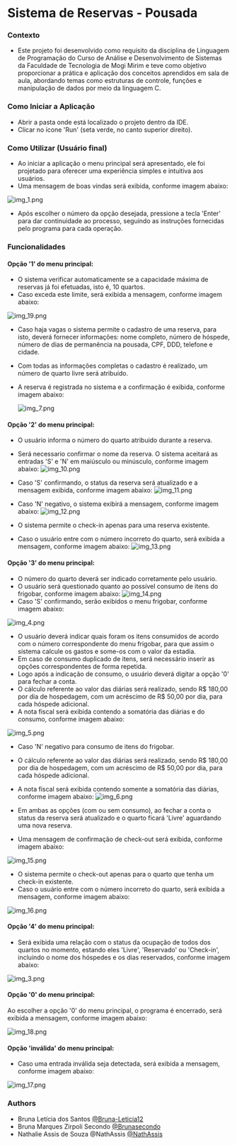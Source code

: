 
# Sistema de Reservas - Pousada

### Contexto
- Este projeto foi desenvolvido como requisito da disciplina de Linguagem de Programação do Curso de Análise e Desenvolvimento de Sistemas da Faculdade de Tecnologia de Mogi Mirim e teve como objetivo proporcionar a prática e aplicação dos conceitos aprendidos em sala de aula, abordando temas como estruturas de controle, funções e manipulação de dados por meio da linguagem C.

### Como Iniciar a Aplicação
- Abrir a pasta onde está localizado o projeto dentro da IDE.
- Clicar no ícone 'Run' (seta verde, no canto superior direito).

### Como Utilizar (Usuário final)
- Ao iniciar a aplicação o menu principal será apresentado, ele foi projetado para oferecer uma experiência simples e intuitiva aos usuários.
- Uma mensagem de boas vindas será exibida, conforme imagem abaixo:

![img_1.png](img_1.png)

- Após escolher o número da opção desejada, pressione a tecla 'Enter' para dar continuidade ao processo, seguindo as instruções fornecidas pelo programa para cada operação.

### Funcionalidades

#### Opção '1' do menu principal:
- O sistema verificar automaticamente se a capacidade máxima de reservas já foi efetuadas, isto é, 10 quartos. 
- Caso exceda este limite, será exibida a mensagem, conforme imagem abaixo:

![img_19.png](img_19.png)

- Caso haja vagas o sistema permite o cadastro de uma reserva, para isto, deverá fornecer informações: nome completo, número de hóspede, número de dias de permanência na pousada, CPF, DDD, telefone e cidade. 
- Com todas as informações completas o cadastro é realizado, um número de quarto livre será atribuído.
- A reserva é registrada no sistema e a confirmação é exibida, conforme imagem abaixo: 

  ![img_7.png](img_7.png)

#### Opção '2' do menu principal:

- O usuário informa o número do quarto atribuido durante a reserva.
- Será necessario confirmar o nome da reserva. O sistema aceitará as entradas 'S' e 'N' em maiúsculo ou minúsculo, conforme imagem abaixo:
![img_10.png](img_10.png)
   
- Caso 'S' confirmando, o status da reserva será atualizado e a mensagem exibida, conforme imagem abaixo:
  ![img_11.png](img_11.png)
 
- Caso 'N' negativo, o sistema exibirá a mensagem, conforme imagem abaixo:
  ![img_12.png](img_12.png) 

- O sistema permite o check-in apenas para uma reserva existente.
- Caso o usuário entre com o número incorreto do quarto, será exibida a mensagem, conforme imagem abaixo:
   ![img_13.png](img_13.png)


#### Opção '3' do menu principal:

- O número do quarto deverá ser indicado corretamente pelo usuário.
- O usuário será questionado quanto ao possível consumo de itens do frigobar, conforme imagem abaixo:
![img_14.png](img_14.png)
- Caso 'S' confirmando, serão exibidos o menu frigobar, conforme imagem abaixo:

![img_4.png](img_4.png)

- O usuário deverá indicar quais foram os itens consumidos de acordo com o número correspondente do menu frigobar, para que assim o sistema calcule os gastos e some-os com o valor da estadia. 
- Em caso de consumo duplicado de itens, será necessário inserir as opções correspondentes de forma repetida.
- Logo após a indicação de consumo, o usuário deverá digitar a opção '0' para fechar a conta.
- O cálculo referente ao valor das diárias será realizado, sendo R$ 180,00 por dia de hospedagem, com um acréscimo de R$ 50,00 por dia, para cada hóspede adicional. 
- A nota fiscal será exibida contendo a somatória das diárias e do consumo, conforme imagem abaixo:
   
![img_5.png](img_5.png)

- Caso 'N' negativo para consumo de itens do frigobar.
- O cálculo referente ao valor das diárias será realizado, sendo R$ 180,00 por dia de hospedagem, com um acréscimo de R$ 50,00 por dia, para cada hóspede adicional.
- A nota fiscal será exibida contendo somente a somatória das diárias, conforme imagem abaixo:
![img_6.png](img_6.png)

- Em ambas as opções (com ou sem consumo), ao fechar a conta o status da reserva será atualizado e o quarto ficará 'Livre' aguardando uma nova reserva.
- Uma mensagem de confirmação de check-out será exibida, conforme imagem abaixo:

![img_15.png](img_15.png)

- O sistema permite o check-out apenas para o quarto que tenha um check-in existente.
- Caso o usuário entre com o número incorreto do quarto, será exibida a mensagem, conforme imagem abaixo:

![img_16.png](img_16.png)

#### Opção '4' do menu principal:
- Será exibida uma relação com o status da ocupação de todos dos quartos no momento, estando eles 'Livre', 'Reservado' ou 'Check-in', incluindo o nome dos hóspedes e os dias reservados, conforme imagem abaixo:

![img_3.png](img_3.png)

#### Opção '0' do menu principal:
Ao escolher a opção '0' do menu principal, o programa é encerrado, será exibida a mensagem, conforme imagem abaixo:

![img_18.png](img_18.png)

#### Opção 'inválida' do menu principal:
- Caso uma entrada inválida seja detectada, será exibida a mensagem, conforme imagem abaixo:

![img_17.png](img_17.png)


### Authors
- Bruna Letícia dos Santos [@Bruna-Leticia12](https://github.com/Bruna-Leticia12)
- Bruna Marques Zirpoli Secondo [@Brunasecondo](https://github.com/Brunasecondo/brunasecondo.git)
- Nathalie Assis de Souza @NathAssis [@NathAssis](https://github.com/NathAssis)